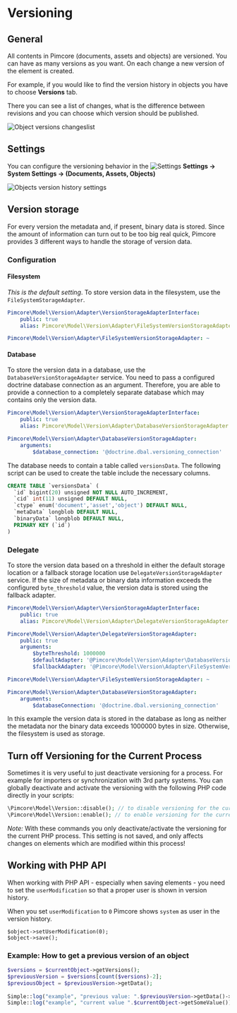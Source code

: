 # Versioning

## General
All contents in Pimcore (documents, assets and objects) are versioned. You can have as many versions as you want.
On each change a new version of the element is created.

For example, if you would like to find the version history in objects you have to choose **Versions** tab.

There you can see a list of changes, what is the difference between revisions and you can choose which version should be published.

![Object versions changeslist](../img/versioning_changeslist.png)


## Settings

<div class="inline-imgs">

You can configure the versioning behavior in the ![Settings](../img/Icon_settings.png) **Settings -> System Settings -> (Documents, Assets, Objects)**

</div>

![Objects version history settings](../img/versioning_settings.png)


## Version storage

For every version the metadata and, if present, binary data is stored. Since the amount of information can turn out to
be too big real quick, Pimcore provides 3 different ways to handle the storage of version data.

### Configuration

#### Filesystem

*This is the default setting*. 
To store version data in the filesystem, use the `FileSystemStorageAdapter`. 

```yml
Pimcore\Model\Version\Adapter\VersionStorageAdapterInterface:
    public: true
    alias: Pimcore\Model\Version\Adapter\FileSystemVersionStorageAdapter

Pimcore\Model\Version\Adapter\FileSystemVersionStorageAdapter: ~
```
    
#### Database 
To store the version data in a database, use the `DatabaseVersionStorageAdapter` service.
You need to pass a configured doctrine database connection as an argument. 
Therefore, you are able to provide a connection to a completely separate database which may contains only the version data.    

```yml
Pimcore\Model\Version\Adapter\VersionStorageAdapterInterface:
    public: true
    alias: Pimcore\Model\Version\Adapter\DatabaseVersionStorageAdapter

Pimcore\Model\Version\Adapter\DatabaseVersionStorageAdapter:
    arguments:
        $database_connection: '@doctrine.dbal.versioning_connection'
```

The database needs to contain a table called `versionsData`. The following script can be used to create the table include the necessary columns.

```sql
CREATE TABLE `versionsData` (
  `id` bigint(20) unsigned NOT NULL AUTO_INCREMENT,
  `cid` int(11) unsigned DEFAULT NULL,
  `ctype` enum('document','asset','object') DEFAULT NULL,
  `metaData` longblob DEFAULT NULL,
  `binaryData` longblob DEFAULT NULL,
  PRIMARY KEY (`id`)
)
```

### Delegate

To store the version data based on a threshold in either the default storage location or a fallback storage location use `DelegateVersionStorageAdapter` service.
If the size of metadata or binary data information exceeds the configured `byte_threshold` value, the version data is stored using the fallback adapter.

```yaml
Pimcore\Model\Version\Adapter\VersionStorageAdapterInterface:
    public: true
    alias: Pimcore\Model\Version\Adapter\DelegateVersionStorageAdapter

Pimcore\Model\Version\Adapter\DelegateVersionStorageAdapter:
    public: true
    arguments:
        $byteThreshold: 1000000
        $defaultAdapter: '@Pimcore\Model\Version\Adapter\DatabaseVersionStorageAdapter'
        $fallbackAdapter: '@Pimcore\Model\Version\Adapter\FileSystemVersionStorageAdapter'

Pimcore\Model\Version\Adapter\FileSystemVersionStorageAdapter: ~

Pimcore\Model\Version\Adapter\DatabaseVersionStorageAdapter:
    arguments:
        $databaseConnection: '@doctrine.dbal.versioning_connection'
```

In this example the version data is stored in the database as long as neither the metadata nor the binary data exceeds 1000000 bytes in size.
Otherwise, the filesystem is used as storage.

## Turn off Versioning for the Current Process

Sometimes it is very useful to just deactivate versioning for a process. For example for importers or synchronization with 3rd party systems. 
You can globally deactivate and activate the versioning with the following PHP code directly in your scripts:

```php
\Pimcore\Model\Version::disable(); // to disable versioning for the current process
\Pimcore\Model\Version::enable(); // to enable versioning for the current process
```

*Note:* With these commands you only deactivate/activate the versioning for the current PHP process. 
This setting is not saved, and only affects changes on elements which are modified within this process! 


## Working with PHP API
When working with PHP API - especially when saving elements - you need to set the `userModification` so that a proper 
user is shown in version history. 

When you set `userModification` to `0` Pimcore shows `system` as user in the version history. 


```
$object->setUserModification(0);
$object->save();
```
### Example: How to get a previous version of an object
```php
$versions = $currentObject->getVersions();
$previousVersion = $versions[count($versions)-2];
$previousObject = $previousVersion->getData();
 
Simple::log("example", "previous value: ".$previousVersion->getData()->getSomeValue());
Simple::log("example", "current value ".$currentObject->getSomeValue());
```
